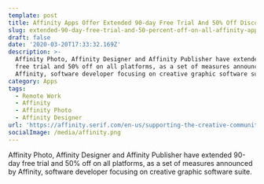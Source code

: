 ```yaml
---
template: post
title: Affinity Apps Offer Extended 90-day Free Trial And 50% Off Discount
slug: extended-90-day-free-trial-and-50-percent-off-on-all-affinity-apps
draft: false
date: '2020-03-20T17:33:32.169Z'
description: >-
  Affinity Photo, Affinity Designer and Affinity Publisher have extended 90-day
  free trial and 50% off on all platforms, as a set of measures announced by
  Affinity, software developer focusing on creative graphic software suite.
category: Apps
tags:
  - Remote Work
  - Affinity
  - Affinity Photo
  - Affinity Designer
url: 'https://affinity.serif.com/en-us/supporting-the-creative-community/'
socialImage: /media/affinity.png
---
```

Affinity Photo, Affinity Designer and Affinity Publisher have extended 90-day free trial and 50% off on all platforms, as a set of measures announced by Affinity, software developer focusing on creative graphic software suite. 